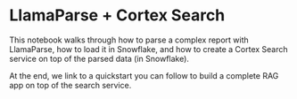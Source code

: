 # LlamaParse + Cortex Search

This notebook walks through how to parse a complex report with LlamaParse, how to load it in Snowflake, and how to create a Cortex Search service on top of the parsed data (in Snowflake).

At the end, we link to a quickstart you can follow to build a complete RAG app on top of the search service.
